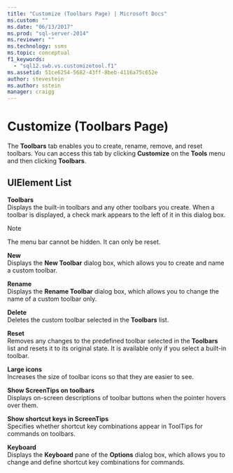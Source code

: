 ```yaml
---
title: "Customize (Toolbars Page) | Microsoft Docs"
ms.custom: ""
ms.date: "06/13/2017"
ms.prod: "sql-server-2014"
ms.reviewer: ""
ms.technology: ssms
ms.topic: conceptual
f1_keywords:
  - "sql12.swb.vs.customizetool.f1"
ms.assetid: 51ce6254-5682-43ff-8beb-4116a75c652e
author: stevestein
ms.author: sstein
manager: craigg
---
```

# Customize (Toolbars Page)
  The **Toolbars** tab enables you to create, rename, remove, and reset toolbars. You can access this tab by clicking **Customize** on the **Tools** menu and then clicking **Toolbars**.  
  
## UIElement List  
 **Toolbars**  
 Displays the built-in toolbars and any other toolbars you create. When a toolbar is displayed, a check mark appears to the left of it in this dialog box.  
  
> [!NOTE]  
>  The menu bar cannot be hidden. It can only be reset.  
  
 **New**  
 Displays the **New Toolbar** dialog box, which allows you to create and name a custom toolbar.  
  
 **Rename**  
 Displays the **Rename Toolbar** dialog box, which allows you to change the name of a custom toolbar only.  
  
 **Delete**  
 Deletes the custom toolbar selected in the **Toolbars** list.  
  
 **Reset**  
 Removes any changes to the predefined toolbar selected in the **Toolbars** list and resets it to its original state. It is available only if you select a built-in toolbar.  
  
 **Large icons**  
 Increases the size of toolbar icons so that they are easier to see.  
  
 **Show ScreenTips on toolbars**  
 Displays on-screen descriptions of toolbar buttons when the pointer hovers over them.  
  
 **Show shortcut keys in ScreenTips**  
 Specifies whether shortcut key combinations appear in ToolTips for commands on toolbars.  
  
 **Keyboard**  
 Displays the **Keyboard** pane of the **Options** dialog box, which allows you to change and define shortcut key combinations for commands.  

